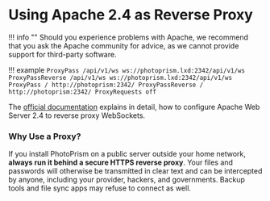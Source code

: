 # Using Apache 2.4 as Reverse Proxy

!!! info ""
    Should you experience problems with Apache, we recommend that you ask the Apache community for advice, as we cannot provide support for third-party software.

!!! example
    ```
    ProxyPass /api/v1/ws ws://photoprism.lxd:2342/api/v1/ws
    ProxyPassReverse /api/v1/ws ws://photoprism.lxd:2342/api/v1/ws
    ProxyPass / http://photoprism:2342/
    ProxyPassReverse / http://photoprism:2342/
    ProxyRequests off
    ```

The [official documentation](https://httpd.apache.org/docs/2.4/mod/mod_proxy_wstunnel.html) explains in detail, how to configure Apache Web Server 2.4 to reverse proxy WebSockets.

### Why Use a Proxy? ###

If you install PhotoPrism on a public server outside your home network, **always run it behind a secure
HTTPS reverse proxy**. Your files and passwords will otherwise be transmitted in clear text and can be intercepted 
by anyone, including your provider, hackers, and governments. Backup tools and file sync apps may refuse to 
connect as well.
